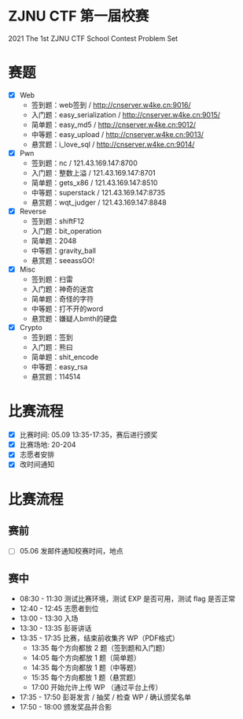 # ZJNU CTF 第一届校赛
2021 The 1st ZJNU CTF School Contest Problem Set

# 赛题
- [x] Web
    - 签到题：web签到 / http://cnserver.w4ke.cn:9016/
    - 入门题：easy_serialization / http://cnserver.w4ke.cn:9015/
    - 简单题：easy_md5 / http://cnserver.w4ke.cn:9012/
    - 中等题：easy_upload / http://cnserver.w4ke.cn:9013/
    - 悬赏题：i_love_sql / http://cnserver.w4ke.cn:9014/
- [x] Pwn
    - 签到题：nc / 121.43.169.147:8700
    - 入门题：整数上溢 / 121.43.169.147:8701
    - 简单题：gets_x86 / 121.43.169.147:8510
    - 中等题：superstack / 121.43.169.147:8735
    - 悬赏题：wqt_judger / 121.43.169.147:8848
- [x] Reverse
    - 签到题：shiftF12
    - 入门题：bit_operation
    - 简单题：2048
    - 中等题：gravity_ball
    - 悬赏题：seeassGO!
- [x] Misc
    - 签到题：扫雷
    - 入门题：神奇的迷宫
    - 简单题：奇怪的字符
    - 中等题：打不开的word
    - 悬赏题：嫌疑人bmth的硬盘
- [x] Crypto
    - 签到题：签到
    - 入门题：熊曰
    - 简单题：shit_encode
    - 中等题：easy_rsa
    - 悬赏题：114514

# 比赛流程
- [x] 比赛时间: 05.09 13:35-17:35，赛后进行颁奖
- [x] 比赛场地: 20-204
- [x] 志愿者安排
- [x] 改时间通知

# 比赛流程

## 赛前
- [ ] 05.06 发邮件通知校赛时间，地点

## 赛中
- 08:30 - 11:30 测试比赛环境，测试 EXP 是否可用，测试 flag 是否正常
- 12:40 - 12:45 志愿者到位
- 13:00 - 13:30 入场
- 13:30 - 13:35 彭哥讲话
- 13:35 - 17:35 比赛，结束前收集齐 WP（PDF格式）
  - 13:35 每个方向都放 2 题（签到题和入门题）
  - 14:05 每个方向都放 1 题（简单题）
  - 14:35 每个方向都放 1 题（中等题）
  - 15:35 每个方向都放 1 题（悬赏题）
  - 17:00 开始允许上传 WP  （通过平台上传）
- 17:35 - 17:50 彭哥发言 / 抽奖 / 检查 WP / 确认颁奖名单
- 17:50 - 18:00 颁发奖品并合影
